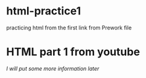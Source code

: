 # html-practice1
practicing html from the first link from Prework file
# HTML part 1 from youtube
*I will put some more information later*
